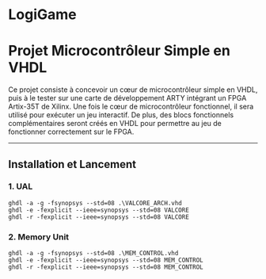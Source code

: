 # LogiGame

# Projet Microcontrôleur Simple en VHDL
Ce projet consiste à concevoir un cœur de microcontrôleur simple en VHDL, puis à le tester sur une carte de développement ARTY intégrant un FPGA Artix-35T de Xilinx. Une fois le cœur de microcontrôleur fonctionnel, il sera utilisé pour exécuter un jeu interactif. De plus, des blocs fonctionnels complémentaires seront créés en VHDL pour permettre au jeu de fonctionner correctement sur le FPGA.

---

## Installation et Lancement

### 1. UAL 
```
ghdl -a -g -fsynopsys --std=08 .\VALCORE_ARCH.vhd
ghdl -e -fexplicit --ieee=synopsys --std=08 VALCORE
ghdl -r -fexplicit --ieee=synopsys --std=08 VALCORE
```

### 2. Memory Unit
```
ghdl -a -g -fsynopsys --std=08 .\MEM_CONTROL.vhd
ghdl -e -fexplicit --ieee=synopsys --std=08 MEM_CONTROL
ghdl -r -fexplicit --ieee=synopsys --std=08 MEM_CONTROL
```
